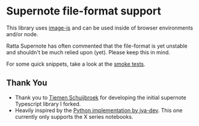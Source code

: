 # Supernote file-format support

This library uses [image-js](https://github.com/image-js/image-js) and can be used inside of browser environments and/or node.

Ratta Supernote has often commented that the file-format is yet unstable and shouldn't be much relied upon (yet). Please keep this in mind.

For some quick snippets, take a look at the [smoke tests](./tests/main.test.ts).

## Thank You

- Thank you to [Tiemen Schuijbroek](https://gitlab.com/Tiemen/supernote) for developing the initial supernote Typescript library I forked.
- Heavily inspired by the [Python implementation by jya-dev](https://github.com/jya-dev/supernote-tool). This one currently only supports the X series notebooks.



